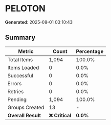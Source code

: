 # PELOTON
**Generated**: 2025-08-01 03:10:43

## Summary

| Metric | Count | Percentage |
|--------|-------|------------|
| Total Items | 1,094 | 100.0% |
| Items Loaded | 0 | 0.0% |
| Successful | 0 | 0.0% |
| Errors | 0 | 0.0% |
| Retries | 0 | 0.0% |
| Pending | 1,094 | 100.0% |
| Groups Created | 13 | - |
| **Overall Result** | **❌ Critical** | **0.0%** |
